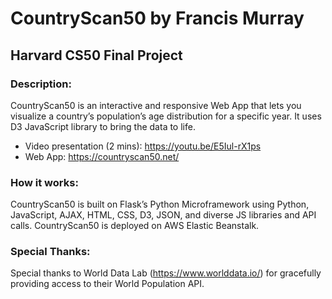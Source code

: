 # CountryScan50 by Francis Murray

## Harvard CS50 Final Project

### Description:
CountryScan50 is an interactive and responsive Web App that lets you visualize a country’s population’s age distribution for a specific year. It uses D3 JavaScript library to bring the data to life.

* Video presentation (2 mins): https://youtu.be/E5Iul-rX1ps
* Web App: https://countryscan50.net/

### How it works:
CountryScan50 is built on Flask’s Python Microframework using Python, JavaScript, AJAX, HTML, CSS, D3, JSON, and diverse JS libraries and API calls. CountryScan50 is deployed on AWS Elastic Beanstalk.

### Special Thanks:

Special thanks to World Data Lab (https://www.worlddata.io/) for gracefully providing access to their World Population API.
